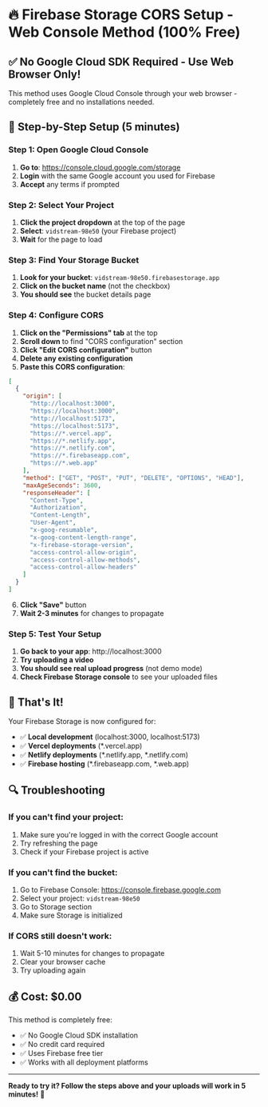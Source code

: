 # 🔥 Firebase Storage CORS Setup - Web Console Method (100% Free)

## ✅ No Google Cloud SDK Required - Use Web Browser Only!

This method uses Google Cloud Console through your web browser - completely free and no installations needed.

## 🚀 Step-by-Step Setup (5 minutes)

### Step 1: Open Google Cloud Console

1. **Go to**: https://console.cloud.google.com/storage
2. **Login** with the same Google account you used for Firebase
3. **Accept** any terms if prompted

### Step 2: Select Your Project

1. **Click the project dropdown** at the top of the page
2. **Select**: `vidstream-98e50` (your Firebase project)
3. **Wait** for the page to load

### Step 3: Find Your Storage Bucket

1. **Look for your bucket**: `vidstream-98e50.firebasestorage.app`
2. **Click on the bucket name** (not the checkbox)
3. **You should see** the bucket details page

### Step 4: Configure CORS

1. **Click on the "Permissions" tab** at the top
2. **Scroll down** to find "CORS configuration" section
3. **Click "Edit CORS configuration"** button
4. **Delete any existing configuration**
5. **Paste this CORS configuration**:

```json
[
  {
    "origin": [
      "http://localhost:3000",
      "https://localhost:3000",
      "http://localhost:5173",
      "https://localhost:5173",
      "https://*.vercel.app",
      "https://*.netlify.app",
      "https://*.netlify.com",
      "https://*.firebaseapp.com",
      "https://*.web.app"
    ],
    "method": ["GET", "POST", "PUT", "DELETE", "OPTIONS", "HEAD"],
    "maxAgeSeconds": 3600,
    "responseHeader": [
      "Content-Type",
      "Authorization",
      "Content-Length",
      "User-Agent",
      "x-goog-resumable",
      "x-goog-content-length-range",
      "x-firebase-storage-version",
      "access-control-allow-origin",
      "access-control-allow-methods",
      "access-control-allow-headers"
    ]
  }
]
```

6. **Click "Save"** button
7. **Wait 2-3 minutes** for changes to propagate

### Step 5: Test Your Setup

1. **Go back to your app**: http://localhost:3000
2. **Try uploading a video**
3. **You should see real upload progress** (not demo mode)
4. **Check Firebase Storage console** to see your uploaded files

## 🎉 That's It!

Your Firebase Storage is now configured for:
- ✅ **Local development** (localhost:3000, localhost:5173)
- ✅ **Vercel deployments** (*.vercel.app)
- ✅ **Netlify deployments** (*.netlify.app, *.netlify.com)
- ✅ **Firebase hosting** (*.firebaseapp.com, *.web.app)

## 🔍 Troubleshooting

### If you can't find your project:
1. Make sure you're logged in with the correct Google account
2. Try refreshing the page
3. Check if your Firebase project is active

### If you can't find the bucket:
1. Go to Firebase Console: https://console.firebase.google.com
2. Select your project: `vidstream-98e50`
3. Go to Storage section
4. Make sure Storage is initialized

### If CORS still doesn't work:
1. Wait 5-10 minutes for changes to propagate
2. Clear your browser cache
3. Try uploading again

## 💰 Cost: $0.00

This method is completely free:
- ✅ No Google Cloud SDK installation
- ✅ No credit card required
- ✅ Uses Firebase free tier
- ✅ Works with all deployment platforms

---

**Ready to try it? Follow the steps above and your uploads will work in 5 minutes!** 🚀